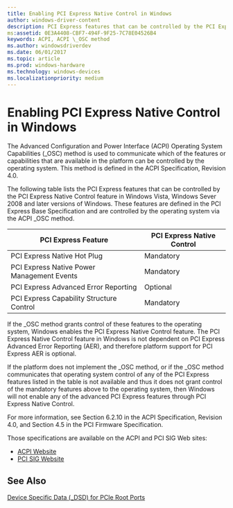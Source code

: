 ```yaml
---
title: Enabling PCI Express Native Control in Windows
author: windows-driver-content
description: PCI Express features that can be controlled by the PCI Express Native Control feature in Windows
ms:assetid: 0E3A4408-CBF7-494F-9F25-7C78E04526B4
keywords: ACPI, ACPI \_OSC method
ms.author: windowsdriverdev
ms.date: 06/01/2017
ms.topic: article
ms.prod: windows-hardware
ms.technology: windows-devices
ms.localizationpriority: medium
---
```


# Enabling PCI Express Native Control in Windows

The Advanced Configuration and Power Interface (ACPI) Operating System Capabilities (\_OSC) method is used to communicate which of the features or capabilities that are available in the platform can be controlled by the operating system. This method is defined in the ACPI Specification, Revision 4.0.

The following table lists the PCI Express features that can be controlled by the PCI Express Native Control feature in Windows Vista, Windows Sever 2008 and later versions of Windows. These features are defined in the PCI Express Base Specification and are controlled by the operating system via the ACPI \_OSC method.

| PCI Express Feature                        | PCI Express Native Control |
| ------------------------------------------ | -------------------------- |
| PCI Express Native Hot Plug                | Mandatory                  |
| PCI Express Native Power Management Events | Mandatory                  |
| PCI Express Advanced Error Reporting       | Optional                   |
| PCI Express Capability Structure Control   | Mandatory                  |

If the \_OSC method grants control of these features to the operating system, Windows enables the PCI Express Native Control feature. The PCI Express Native Control feature in Windows is not dependent on PCI Express Advanced Error Reporting (AER), and therefore platform support for PCI Express AER is optional.

If the platform does not implement the \_OSC method, or if the \_OSC method communicates that operating system control of any of the PCI Express features listed in the table is not available and thus it does not grant control of the mandatory features above to the operating system, then Windows will not enable any of the advanced PCI Express features through PCI Express Native Control.

For more information, see Section 6.2.10 in the ACPI Specification, Revision 4.0, and Section 4.5 in the PCI Firmware Specification.

Those specifications are available on the ACPI and PCI SIG Web sites:

  - [ACPI Website](http://www.uefi.org/specifications)
  - [PCI SIG Website](http://www.pcisig.org/)

## See Also
[Device Specific Data (_DSD) for PCIe Root Ports](dsd-for-pcie-root-ports.md)
